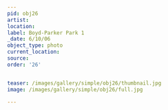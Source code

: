 ```yaml
---
pid: obj26
artist: 
location: 
label: Boyd-Parker Park 1
_date: 6/10/06
object_type: photo
current_location: 
source: 
order: '26'


teaser: /images/gallery/simple/obj26/thumbnail.jpg
image: /images/gallery/simple/obj26/full.jpg
 
---
```

